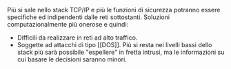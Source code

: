 Più si sale nello stack TCP/IP e più le funzioni di sicurezza potranno essere specifiche ed indipendenti dalle reti sottostanti.
Soluzioni computazionalmente più onerose e quindi:
- Difficili da realizzare in reti ad alto traffico.
- Soggette ad attacchi di tipo [[DOS]].
Più si resta nei livelli bassi dello stack più sarà possibile "espellere" in fretta intrusi, ma le informazioni su cui basare le decisioni saranno minori.
